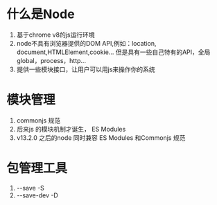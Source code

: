 # 什么是Node
1. 基于chrome v8的js运行环境
2. node不具有浏览器提供的DOM API,例如：location, document,HTMLElement,cookie...
        但是具有一些自己特有的API，全局global，process，http...
3. 提供一些模块接口，让用户可以用js来操作你的系统

# 模块管理
1. commonjs 规范
2. 后来js 的模块机制才诞生， ES Modules
3. v13.2.0 之后的node 同时兼容 ES Modules 和Commonjs 规范

# 包管理工具
1. --save    -S
2. --save-dev    -D

